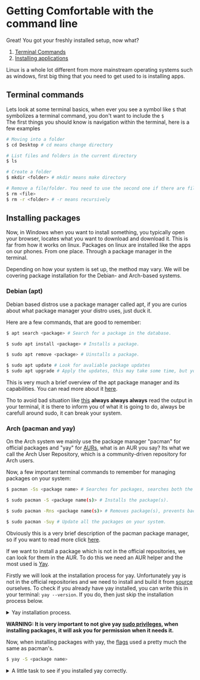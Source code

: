 # Getting Comfortable with the command line

Great! You got your freshly installed setup, now what?

1. [Terminal Commands](#terminal-commands)
2. [Installing applications](#installing-packages)

Linux is a whole lot different from more mainstream operating systems such as windows, first big thing that you need to get used to is installing apps.

## Terminal commands

Lets look at some terminal basics, when ever you see a symbol like `$` that symbolizes a terminal command, you don't want to include the `$`  
The first things you should know is navigation within the terminal, here is a few examples

```bash
# Moving into a folder
$ cd Desktop # cd means change directory

# List files and folders in the current directory
$ ls

# Create a folder
$ mkdir <folder> # mkdir means make directory

# Remove a file/folder. You need to use the second one if there are files in the folder
$ rm <file>
$ rm -r <folder> # -r means recursively 
```

## Installing packages

Now, in Windows when you want to install something, you typically open your browser, locates what you want to download and download it.
This is far from how it works on linux. Packages on linux are installed like the apps on our phones. From one place. Through a package manager in the terminal.

Depending on how your system is set up, the method may vary. We will be covering package installation for the Debian- and Arch-based systems.

### Debian (apt)

Debian based distros use a package manager called apt, if you are curios about what package manager your distro uses, just duck it.

Here are a few commands, that are good to remember:

```bash
$ apt search <package> # Search for a package in the database.
```

```bash
$ sudo apt install <package> # Installs a package.
```

```bash
$ sudo apt remove <package> # Uinstalls a package.
```

```bash
$ sudo apt update # Look for avaliable package updates
$ sudo apt upgrade # Apply the updates, this may take some time, but you can do other things meanwhile. 
```

This is very much a brief overview of the apt package manager and its capabilities. You can read more about it [here](https://www.linode.com/docs/guides/apt-package-manager/).

Tho to avoid bad situation like [this](https://youtu.be/0506yDSgU7M?t=631) **always always always** read the output in your terminal, it is there to inform you of what it is going to do, always be carefull around sudo, it can break your system.

### Arch (pacman and yay)

On the Arch system we mainly use the package manager "pacman" for official packages and "yay" for [AURs](https://wiki.archlinux.org/title/Arch_User_Repository), what is an AUR you say? Its what we call the Arch User Repository, which is a community-driven repository for Arch users.

Now, a few important terminal commands to remember for managing packages on your system:

```bash
$ pacman -Ss <package name> # Searches for packages, searches both the package name and description.
```

```bash
$ sudo pacman -S <package name(s)> # Installs the package(s).
```

```bash
$ sudo pacman -Rns <package name(s)> # Removes package(s), prevents backups no longer needed and dependencies.
```

```bash
$ sudo pacman -Suy # Update all the packages on your system.
```

Obviously this is a very brief description of the pacman package manager, so if you want to read more click [here](https://wiki.archlinux.org/title/Pacman).

If we want to install a package which is not in the official repositories, we can look for them in the AUR.
To do this we need an AUR helper and the most used is [Yay](https://github.com/Jguer/yay).

Firstly we will look at the installation process for yay. Unfortunately yay is not in the official repositories and we need to install and build it from [source](technical_terminologies.md) ourselves. To check if you already have yay installed, you can write this in your terminal: ``yay --version``. If you do, then just skip the installation process below.

<details closed="closed">
    <summary>Yay installation process.</summary>
    
```bash
# We need two packages to get started, git to download the project files and base-devel to compile.
# Base-devel contains tools required to build many packages.
$ sudo pacman -S git base-devel

# Now we can make a new folder, enter it and clone the files
$ git clone https://aur.archlinux.org/yay.git
$ cd yay

$ makepkg -si # [Compiles](technical_terminologies.md) the files.

# And now that we finished the install, we can remove the installation files again.
$ cd ..
$ rm -r yay
```

And thats how we successfully can install yay.

</details>

**WARNING: It is very important to not give yay [sudo privileges](technical_terminologies.md), when installing packages, it will ask you for permission when it needs it.**

Now, when installing packages with yay, the [flags](technical_terminologies.md) used a pretty much the same as pacman's.

```bash
$ yay -S <package name>
```

<details closed="closed">
  <summary>A little task to see if you installed yay correctly.</summary>

  <p>We want to make sure that we have yay correctly installed before starting.</p>

  ```bash
  $ yay -S asciiquarium-git # A small fun ascii art aquarium.
  $ asciiquarium # Runs the program and press q to quit.
  ```

</details>
 
